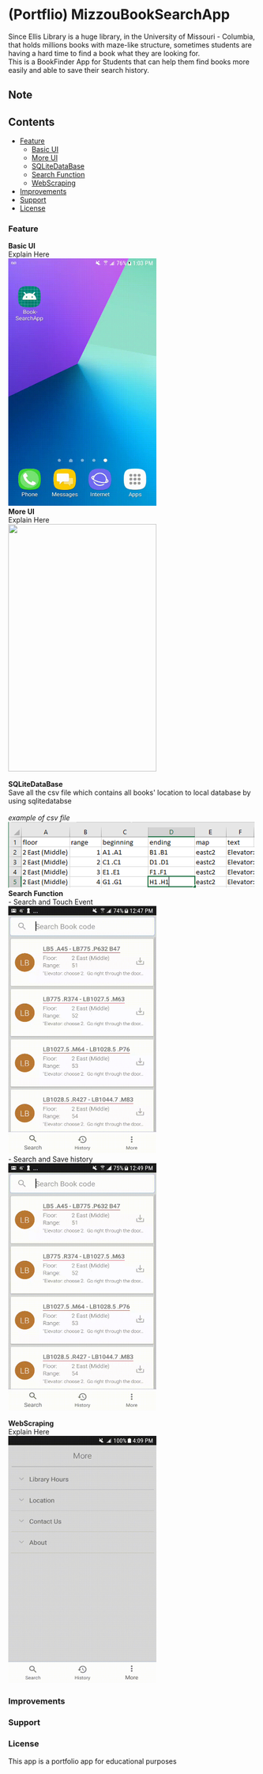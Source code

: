# (Portflio) MizzouBookSearchApp
Since Ellis Library is a huge library, in the University of Missouri - Columbia, that holds millions books with maze-like structure, sometimes students are having a hard time to find a book what they are looking for.<br>
This is a BookFinder App for Students that can help them find books more easily and able to save their search history.

## Note


## Contents
- [Feature](#feature)
  - [Basic UI](*basicui)
  - [More UI](*moreui)
  - [SQLiteDataBase](*sqlitedatabase)
  - [Search Function](*sqlitedatabase)
  - [WebScraping](*webscraping)
- [Improvements](#improvements)
- [Support](#support)
- [License](#license)

### Feature
  **Basic UI**<br>
  Explain Here<br>
  <img src="screenshots/basicui.gif" width="300" height="500" /> <br>
  **More UI**<br>
  Explain Here<br>
  <img src="screenshots/moreui.gif" width="300" height="500" /> <br>

  **SQLiteDataBase**<br>
  Save all the csv file which contains all books' location to local database by using sqlitedatabse<br>
  <br>*example of csv file* <br> <img src="screenshots/csvexample.PNG"/> <br>
  **Search Function**<br>
    - Search and Touch Event <br>
    <img src="screenshots/searchandtouchevent.gif" width="300" height="500" /> <br>
    - Search and Save history <br>
    <img src="screenshots/searchandsavehistory.gif" width="300" height="500" /> <br>

  **WebScraping**<br>
  Explain Here<br>
  <img src="screenshots/wepscraping.gif" width="300" height="500" /> <br>
### Improvements

### Support

### License
This app is a portfolio app for educational purposes
